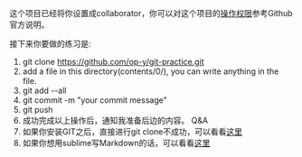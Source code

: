这个项目已经将你设置成collaborator，你可以对这个项目的[操作权限](https://help.github.com/articles/permission-levels-for-a-user-account-repository/#collaborator-access-on-a-repository-owned-by-a-user-account)参考Github官方说明。

接下来你要做的练习是:
1. git clone https://github.com/op-y/git-practice.git
2. add a file in this directory(contents/0/), you can write anything in the file.
3. git add --all
4. git commit -m "your commit message"
5. git push
6. 成功完成以上操作后，通知我准备后边的内容。
Q&A
1. 如果你安装GIT之后，直接进行git clone不成功，可以看看[这里](https://github.com/op-y/git-practice/blob/master/contents/0/git-config-ssh.md)
2. 如果你想用sublime写Markdown的话，可以看看[这里](https://github.com/op-y/git-practice/blob/master/contents/0/sublime-for-md.md)
